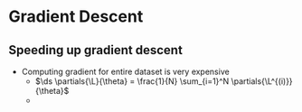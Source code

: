 # Gradient Descent

$$
\newcommand{\x}{\mathbf x}
\newcommand{\E}{\mathbb E}
\DeclareMathOperator*{\Var}{Var}
\newcommand{\abs}[1]{\left\lvert #1 \right\rvert}
\newcommand{\brackets}[1]{\left[ #1 \right]}
\DeclareMathOperator*{\argmin}{argmin}
\newcommand{\given}{\,\vert\,}
\newcommand{\L}{\mathcal L}
\newcommand{\D}{\mathcal D}
\newcommand{\partials}[2]{\frac{\partial #1}{\partial #2}}
\newcommand{\ds}{\displaystyle}
$$

## Speeding up gradient descent

- Computing gradient for entire dataset is very expensive
  - $\ds \partials{\L}{\theta} = \frac{1}{N} \sum_{i=1}^N \partials{\L^{(i)}}{\theta}$
  - 